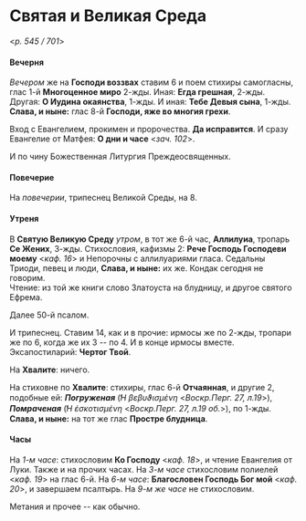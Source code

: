 
# Святая и Великая Среда

<*p. 545 / 701*>

#### Вечерня

*Вечером* же на **Господи воззвах** ставим 6 и поем стихиры самогласны, глас 1-й **Многоценное миро** 2-жды. 
Иная: **Егда грешная**, 2-жды. Другая: **О Иудина окаянства**, 1-жды. 
И иная: **Тебе Девыя сына**, 1-жды. 
**Слава, и ныне:** глас 8-й **Господи, яже во многия грехи**. 

Вход с Евангелием, прокимен и пророчества. **Да исправится**. 
И сразу Евангелие от Матфея: **О дни и часе** <*зач. 102*>. 

И по чину Божественная Литургия Преждеосвященных.

#### Повечерие

На *повечерии*, трипеснец Великой Среды, на 8.   
  
#### Утреня

В **Святую Великую Среду** *утром*, в тот же 6-й час, **Аллилуиа**, тропарь **Се Жених**, 3-жды. 
Стихословия, кафизмы 2: **Рече Господь Господеви моему** <*каф. 16*> и Непорочны с аллилуариями гласа. 
Седальны Триоди, певец и люди, **Слава, и ныне:** их же. Кондак сегодня не говорим.  
Чтение: из той же книги слово Златоуста на блудницу, и другое святого Ефрема.  

Далее 50-й псалом. 

И трипеснец. Ставим 14, как и в прочие: ирмосы же по 2-жды, тропари же по 6, когда же их 3 -- по 4. 
И в конце ирмосы вместе.  
Эксапостиларий: **Чертог Твой**.   

На **Хвалите**: ничего. 

На стиховне по **Хвалите**: стихиры, глас 6-й **Отчаянная**, и другие 2, подобные ей: 
***Погруженая*** (*̔Η βεβυϑισμένη* <*Воскр.Перг. 27, л.19*>), 
***Помраченая*** (*̔Η ἐσκοτισμένη* <*Воскр.Перг. 27, л.19 об.*>), по 1-жды.  
**Слава, и ныне:** на тот же глас **Простре блудница**.  
 
#### Часы

На *1-м часе*: стихословим **Ко Господу** <*каф. 18*>, и чтение Евангелия от Луки. 
Также и на прочих часах. На *3-м часе* стихословим полиелей <*каф. 19*> на глас 6-й. 
На *6-м часе*: **Благословен Господь Бог мой** <*каф. 20*>, и завершаем псалтырь. 
На *9-м же часе* не стихословим. 

Метания и прочее -- как обычно. 
 